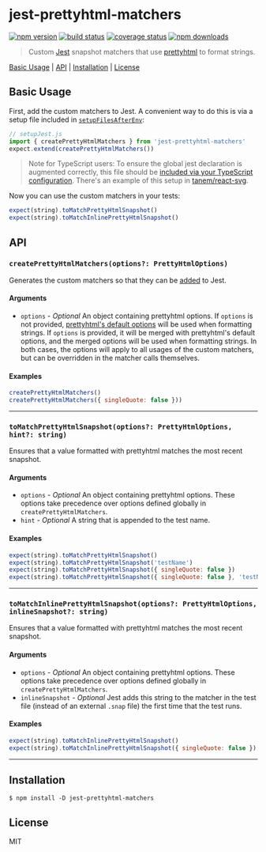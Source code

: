 # jest-prettyhtml-matchers

[![npm version](https://img.shields.io/npm/v/jest-prettyhtml-matchers.svg?style=flat-square)](https://www.npmjs.com/package/jest-prettyhtml-matchers)
[![build status](https://img.shields.io/github/actions/workflow/status/tanem/jest-prettyhtml-matchers/ci.yml?style=flat-square)](https://github.com/tanem/jest-prettyhtml-matchers/actions?query=workflow%3ACI)
[![coverage status](https://img.shields.io/codecov/c/github/tanem/jest-prettyhtml-matchers.svg?style=flat-square)](https://codecov.io/gh/tanem/jest-prettyhtml-matchers)
[![npm downloads](https://img.shields.io/npm/dm/jest-prettyhtml-matchers.svg?style=flat-square)](https://www.npmjs.com/package/jest-prettyhtml-matchers)

> Custom [Jest](https://jestjs.io/en/) snapshot matchers that use [prettyhtml](https://github.com/Prettyhtml/prettyhtml) to format strings.

[Basic Usage](#basic-usage) | [API](#api) | [Installation](#installation) | [License](#license)

## Basic Usage

First, add the custom matchers to Jest. A convenient way to do this is via a setup file included in [`setupFilesAfterEnv`](https://jestjs.io/docs/en/configuration.html#setupfilesafterenv-array):

```ts
// setupJest.js
import { createPrettyHtmlMatchers } from 'jest-prettyhtml-matchers'
expect.extend(createPrettyHtmlMatchers())
```

> Note for TypeScript users: To ensure the global jest declaration is augmented correctly, this file should be [included via your TypeScript configuration](https://www.typescriptlang.org/docs/handbook/tsconfig-json.html). There's an example of this setup in [tanem/react-svg](https://github.com/tanem/react-svg).

Now you can use the custom matchers in your tests:

```ts
expect(string).toMatchPrettyHtmlSnapshot()
expect(string).toMatchInlinePrettyHtmlSnapshot()
```

## API

### `createPrettyHtmlMatchers(options?: PrettyHtmlOptions)`

Generates the custom matchers so that they can be [added](https://jestjs.io/docs/en/expect#expectextendmatchers) to Jest.

#### Arguments

- `options` - _Optional_ An object containing prettyhtml options. If `options` is not provided, [prettyhtml's default options](https://github.com/Prettyhtml/prettyhtml#options) will be used when formatting strings. If `options` is provided, it will be merged with prettyhtml's default options, and the merged options will be used when formatting strings. In both cases, the options will apply to all usages of the custom matchers, but can be overridden in the matcher calls themselves.

#### Examples

```js
createPrettyHtmlMatchers()
createPrettyHtmlMatchers({ singleQuote: false }))
```

<hr />

### `toMatchPrettyHtmlSnapshot(options?: PrettyHtmlOptions, hint?: string)`

Ensures that a value formatted with prettyhtml matches the most recent snapshot.

#### Arguments

- `options` - _Optional_ An object containing prettyhtml options. These options take precedence over options defined globally in `createPrettyHtmlMatchers`.
- `hint` - _Optional_ A string that is appended to the test name.

#### Examples

```js
expect(string).toMatchPrettyHtmlSnapshot()
expect(string).toMatchPrettyHtmlSnapshot('testName')
expect(string).toMatchPrettyHtmlSnapshot({ singleQuote: false })
expect(string).toMatchPrettyHtmlSnapshot({ singleQuote: false }, 'testName')
```

<hr />

### `toMatchInlinePrettyHtmlSnapshot(options?: PrettyHtmlOptions, inlineSnapshot?: string)`

Ensures that a value formatted with prettyhtml matches the most recent snapshot.

#### Arguments

- `options` - _Optional_ An object containing prettyhtml options. These options take precedence over options defined globally in `createPrettyHtmlMatchers`.
- `inlineSnapshot` - _Optional_ Jest adds this string to the matcher in the test file (instead of an external `.snap` file) the first time that the test runs.

#### Examples

```js
expect(string).toMatchInlinePrettyHtmlSnapshot()
expect(string).toMatchInlinePrettyHtmlSnapshot({ singleQuote: false })
```

<hr />

## Installation

```
$ npm install -D jest-prettyhtml-matchers
```

## License

MIT
